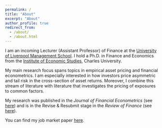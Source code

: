 ```yaml
---
permalink: /
title: "About"
excerpt: "About"
author_profile: true
redirect_from: 
  - /about/
  - /about.html
---
```


I am an incoming Lecturer (Assistant Professor) of Finance at the [University of Liverpool Management School](https://www.liverpool.ac.uk/management/). I hold a Ph.D. in Finance and Economics from the [Institute of Economic Studies](https://ies.fsv.cuni.cz/en), Charles University.

My main research focus spans topics in empirical asset pricing and financial econometrics. I am especially interested in how investors price asymmetric and tail risk in the cross-section of asset returns. Moreover, I combine this stream of literature with literature that investigates the pricing of exposures to common factors.

My research was published in the *Journal of Financial Econometrics* (see [here](https://doi.org/10.1093/jjfinec/nbac017)) and is in the Revise & Resubmit stage in the *Review of Finance* (see [here](/files/common_idio_quant_revised.pdf)).

You can find my job market paper [here](https://matejnevrla.github.io/jmp/).
